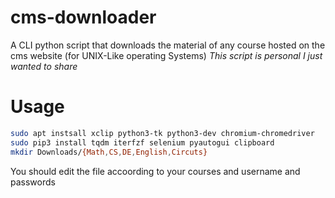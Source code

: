 # cms-downloader
A CLI python script that downloads the material of any course hosted on the  cms website (for UNIX-Like operating Systems)
*This script is personal I just wanted to share*


# Usage 
```bash
sudo apt instsall xclip python3-tk python3-dev chromium-chromedriver 
sudo pip3 install tqdm iterfzf selenium pyautogui clipboard 
mkdir Downloads/{Math,CS,DE,English,Circuts}
```
You should edit the file accoording to your courses and username and passwords 
